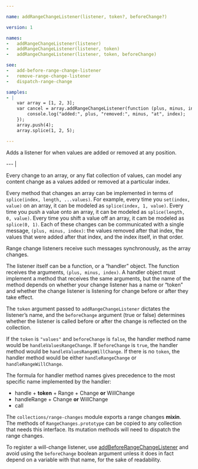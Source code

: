```yaml
---

name: addRangeChangeListener(listener, token?, beforeChange?)

version: 1

names:
-   addRangeChangeListener(listener)
-   addRangeChangeListener(listener, token)
-   addRangeChangeListener(listener, token, beforeChange)

see:
-   add-before-range-change-listener
-   remove-range-change-listener
-   dispatch-range-change

samples:
- |
    var array = [1, 2, 3];
    var cancel = array.addRangeChangeListener(function (plus, minus, index) {
        console.log("added:", plus, "removed:", minus, "at", index);
    });
    array.push(4);
    array.splice(1, 2, 5);

---
```


Adds a listener for when values are added or removed at any position.

--- |

Every change to an array, or any flat collection of values, can model any
content change as a values added or removed at a particular index.

Every method that changes an array can be implemented in terms of `splice(index,
length, ...values)`.
For example, every time you `set(index, value)` on an array, it can be modeled
as `splice(index, 1, value)`.
Every time you push a value onto an array, it can be modeled as `splice(length,
0, value)`.
Every time you shift a value off an array, it cam be modeled as `splice(0, 1)`.
Each of these changes can be communicated with a single message, `(plus, minus,
index)`: the values removed after that index, the values that were added after
that index, and the index itself, in that order.

Range change listeners receive such messages synchronously, as the array
changes.

The listener itself can be a function, or a “handler” object.
The function receives the arguments, `(plus, minus, index)`.
A handler object must implement a method that receives the same arguments, but
the name of the method depends on whether your change listener has a name or
“token” and whether the change listener is listening for change before or after
they take effect.

The `token` argument passed to `addRangeChangeListener` dictates the listener’s
name, and the `beforeChange` argument (true or false) determines whether the
listener is called before or after the change is reflected on the collection.

If the `token` is `"values"` and `beforeChange` is `false`, the handler method
name would be `handleValuesRangeChange`.
If `beforeChange` is `true`, the handler method would be
`handleValuesRangeWillChange`.
If there is no `token`, the handler method would be either `handleRangeChange`
or `handleRangeWillChange`.

The formula for handler method names gives precedence to the most specific name
implemented by the handler:

-   handle + **token** + Range + Change **or** WillChange
-   handleRange + Change **or** WillChange
-   call

The `collections/range-changes` module exports a range changes **mixin**.
The methods of `RangeChanges.prototype` can be copied to any collection
that needs this interface.  Its mutation methods will need to dispatch
the range changes.

To register a will-change listener, use
[addBeforeRangeChangeListener](add-before-range-change-listener) and avoid using
the `beforeChange` boolean argument unless it does in fact depend on a variable
with that name, for the sake of readability.

